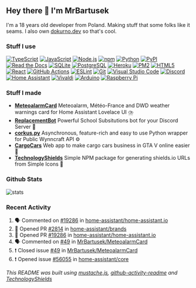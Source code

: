## Hey there 👋 I'm MrBartusek</h2>

I'm a 18 years old developer from Poland. Making stuff that some folks like it
seams. I also own [dokurno.dev](https://dokurno.dev/) so that's cool.

### Stuff I use

[![TypeScript](https:&#x2F;&#x2F;img.shields.io&#x2F;badge&#x2F;-TypeScript-3178C6?style&#x3D;flat-square&amp;logo&#x3D;typescript&amp;logoColor&#x3D;fff)](https:&#x2F;&#x2F;typescriptlang.org) [![JavaScript](https:&#x2F;&#x2F;img.shields.io&#x2F;badge&#x2F;-JavaScript-F7DF1E?style&#x3D;flat-square&amp;logo&#x3D;javascript&amp;logoColor&#x3D;333)](https:&#x2F;&#x2F;developer.mozilla.org&#x2F;en-US&#x2F;docs&#x2F;Web&#x2F;JavaScript) [![Node.js](https:&#x2F;&#x2F;img.shields.io&#x2F;badge&#x2F;-Node.js-339933?style&#x3D;flat-square&amp;logo&#x3D;nodedotjs&amp;logoColor&#x3D;fff)](https:&#x2F;&#x2F;nodejs.org) [![npm](https:&#x2F;&#x2F;img.shields.io&#x2F;badge&#x2F;-npm-CB3837?style&#x3D;flat-square&amp;logo&#x3D;npm&amp;logoColor&#x3D;fff)](https:&#x2F;&#x2F;npmjs.com) [![Python](https:&#x2F;&#x2F;img.shields.io&#x2F;badge&#x2F;-Python-3776AB?style&#x3D;flat-square&amp;logo&#x3D;python&amp;logoColor&#x3D;fff)](https:&#x2F;&#x2F;python.org) [![PyPI](https:&#x2F;&#x2F;img.shields.io&#x2F;badge&#x2F;-PyPI-3775A9?style&#x3D;flat-square&amp;logo&#x3D;pypi&amp;logoColor&#x3D;fff)](https:&#x2F;&#x2F;pypi.org) [![Read the Docs](https:&#x2F;&#x2F;img.shields.io&#x2F;badge&#x2F;-Read_the_Docs-8CA1AF?style&#x3D;flat-square&amp;logo&#x3D;readthedocs&amp;logoColor&#x3D;fff)](https:&#x2F;&#x2F;readthedocs.org) [![SQLite](https:&#x2F;&#x2F;img.shields.io&#x2F;badge&#x2F;-SQLite-003B57?style&#x3D;flat-square&amp;logo&#x3D;sqlite&amp;logoColor&#x3D;fff)](https:&#x2F;&#x2F;github.com) [![PostgreSQL](https:&#x2F;&#x2F;img.shields.io&#x2F;badge&#x2F;-PostgreSQL-4169E1?style&#x3D;flat-square&amp;logo&#x3D;postgresql&amp;logoColor&#x3D;fff)](https:&#x2F;&#x2F;postgresql.org) [![Heroku](https:&#x2F;&#x2F;img.shields.io&#x2F;badge&#x2F;-Heroku-430098?style&#x3D;flat-square&amp;logo&#x3D;heroku&amp;logoColor&#x3D;fff)](https:&#x2F;&#x2F;heroku.com) [![PM2](https:&#x2F;&#x2F;img.shields.io&#x2F;badge&#x2F;-PM2-2B037A?style&#x3D;flat-square&amp;logo&#x3D;pm2&amp;logoColor&#x3D;fff)](https:&#x2F;&#x2F;keymetrics.io) [![HTML5](https:&#x2F;&#x2F;img.shields.io&#x2F;badge&#x2F;-HTML5-E34F26?style&#x3D;flat-square&amp;logo&#x3D;html5&amp;logoColor&#x3D;fff)](https:&#x2F;&#x2F;developer.mozilla.org&#x2F;en-US&#x2F;docs&#x2F;Glossary&#x2F;HTML5) [![React](https:&#x2F;&#x2F;img.shields.io&#x2F;badge&#x2F;-React-61DAFB?style&#x3D;flat-square&amp;logo&#x3D;react&amp;logoColor&#x3D;333)](https:&#x2F;&#x2F;reactjs.org) [![GitHub Actions](https:&#x2F;&#x2F;img.shields.io&#x2F;badge&#x2F;-GitHub_Actions-2088FF?style&#x3D;flat-square&amp;logo&#x3D;githubactions&amp;logoColor&#x3D;fff)](https:&#x2F;&#x2F;github.com&#x2F;features&#x2F;actions) [![ESLint](https:&#x2F;&#x2F;img.shields.io&#x2F;badge&#x2F;-ESLint-4B32C3?style&#x3D;flat-square&amp;logo&#x3D;eslint&amp;logoColor&#x3D;fff)](https:&#x2F;&#x2F;eslint.org) [![Git](https:&#x2F;&#x2F;img.shields.io&#x2F;badge&#x2F;-Git-F05032?style&#x3D;flat-square&amp;logo&#x3D;git&amp;logoColor&#x3D;fff)](http:&#x2F;&#x2F;git-scm.com) [![Visual Studio Code](https:&#x2F;&#x2F;img.shields.io&#x2F;badge&#x2F;-Visual_Studio_Code-007ACC?style&#x3D;flat-square&amp;logo&#x3D;visualstudiocode&amp;logoColor&#x3D;fff)](https:&#x2F;&#x2F;code.visualstudio.com) [![Discord](https:&#x2F;&#x2F;img.shields.io&#x2F;badge&#x2F;-Discord-5865F2?style&#x3D;flat-square&amp;logo&#x3D;discord&amp;logoColor&#x3D;fff)](https:&#x2F;&#x2F;discord.com) [![Home Assistant](https:&#x2F;&#x2F;img.shields.io&#x2F;badge&#x2F;-Home_Assistant-41BDF5?style&#x3D;flat-square&amp;logo&#x3D;homeassistant&amp;logoColor&#x3D;fff)](https:&#x2F;&#x2F;github.com) [![Vivaldi](https:&#x2F;&#x2F;img.shields.io&#x2F;badge&#x2F;-Vivaldi-EF3939?style&#x3D;flat-square&amp;logo&#x3D;vivaldi&amp;logoColor&#x3D;fff)](https:&#x2F;&#x2F;vivaldi.com) [![Arduino](https:&#x2F;&#x2F;img.shields.io&#x2F;badge&#x2F;-Arduino-00979D?style&#x3D;flat-square&amp;logo&#x3D;arduino&amp;logoColor&#x3D;fff)](https:&#x2F;&#x2F;arduino.cc) [![Raspberry Pi](https:&#x2F;&#x2F;img.shields.io&#x2F;badge&#x2F;-Raspberry_Pi-A22846?style&#x3D;flat-square&amp;logo&#x3D;raspberrypi&amp;logoColor&#x3D;fff)](https:&#x2F;&#x2F;raspberrypi.org)

### Stuff I made

- **[MeteoalarmCard](https:&#x2F;&#x2F;github.com&#x2F;MrBartusek&#x2F;MeteoalarmCard)** Meteoalarm, Météo-France and DWD weather warnings card for Home Assistant Lovelace UI ⛈️
- **[ReplacementBot](https:&#x2F;&#x2F;github.com&#x2F;ReplacementBot&#x2F;ReplacementBot)** Powerful School Subsitutions bot for your Discord Server 📅
- **[corkus.py](https:&#x2F;&#x2F;github.com&#x2F;MrBartusek&#x2F;corkus.py)** Asynchronous, feature-rich and easy to use Python wrapper for Public Wynncraft API ⚙️
- **[CargoCars](https:&#x2F;&#x2F;github.com&#x2F;MrBartusek&#x2F;CargoCars)** Web app to make cargo cars business in GTA V online easier 🚗
- **[TechnologyShields](https:&#x2F;&#x2F;github.com&#x2F;MrBartusek&#x2F;TechnologyShields)** Simple NPM package for generating shields.io URLs from Simple Icons 📄

### Github Stats
![stats](https://github-readme-stats.vercel.app/api?username=MrBartusek&count_private=true&show_icons=true&theme=react)

### Recent Activity

<!--START_SECTION:activity-->
1. 🗣 Commented on [#19286](https://github.com/home-assistant/home-assistant.io/issues/19286) in [home-assistant/home-assistant.io](https://github.com/home-assistant/home-assistant.io)
2. 💪 Opened PR [#2814](https://github.com/home-assistant/brands/pull/2814) in [home-assistant/brands](https://github.com/home-assistant/brands)
3. 💪 Opened PR [#19286](https://github.com/home-assistant/home-assistant.io/pull/19286) in [home-assistant/home-assistant.io](https://github.com/home-assistant/home-assistant.io)
4. 🗣 Commented on [#49](https://github.com/MrBartusek/MeteoalarmCard/issues/49) in [MrBartusek/MeteoalarmCard](https://github.com/MrBartusek/MeteoalarmCard)
5. ❗️ Closed issue [#49](https://github.com/MrBartusek/MeteoalarmCard/issues/49) in [MrBartusek/MeteoalarmCard](https://github.com/MrBartusek/MeteoalarmCard)
6. ❗️ Opened issue [#56055](https://github.com/home-assistant/core/issues/56055) in [home-assistant/core](https://github.com/home-assistant/core)
<!--END_SECTION:activity-->

*This README was built using [mustache.js](https://github.com/janl/mustache.js), [github-activity-readme](https://github.com/jamesgeorge007/github-activity-readme) and [TechnologyShields](https://github.com/MrBartusek/TechnologyShields)*

